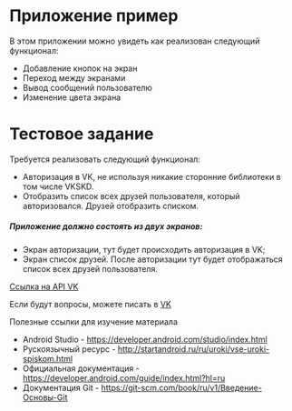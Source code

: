 # Приложение пример

В этом приложении можно увидеть как реализован следующий функционал:
- Добавление кнопок на экран
- Переход между экранами
- Вывод сообщений пользователю
- Изменение цвета экрана

# Тестовое задание

Требуется реализовать следующий функционал:
- Авторизация в VK, не используя никакие сторонние библиотеки в том числе VKSKD. 
- Отобразить список всех друзей пользователя, который авторизовался. Друзей отобразить списком. 

##### Приложение должно состоять из двух экранов:

- Экран авторизации, тут будет происходить авторизация в VK;
- Экран список друзей. После авторизации тут будет отображаться список всех друзей пользователя. 

[Ссылка на API VK](https://vk.com/dev/access_token)

Если будут вопросы, можете писать в [VK](https://vk.com/romankov94)

Полезные ссылки для изучение материала 
- Android Studio -  https://developer.android.com/studio/index.html
- Рускоязычный ресурс - http://startandroid.ru/ru/uroki/vse-uroki-spiskom.html
- Официальная документация - https://developer.android.com/guide/index.html?hl=ru
- Документация Git - https://git-scm.com/book/ru/v1/Введение-Основы-Git
